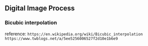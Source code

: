 ## Digital Image Process<br>

### Bicubic interpolation<br>
reference:
`https://en.wikipedia.org/wiki/Bicubic_interpolation`
`https://www.twblogs.net/a/5ee5256006527f2d10e1b6e9`
